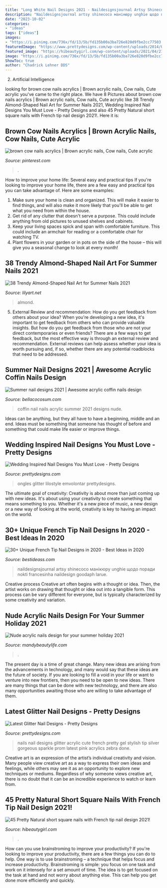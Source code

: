 ```yaml
---
title: "Long White Nail Designs 2021 - Naildesignsjournal Artsy Shinecoco манікюру Unghie щодо поради Nokti Francesinha Naildesign Goodaph Larue"
description: "Naildesignsjournal artsy shinecoco манікюру unghie щодо поради nokti francesinha naildesign goodaph larue"
date: "2023-10-02"
categories:
- "ideas"
tags: ["ideas"]
images:
- "https://i.pinimg.com/736x/fd/13/5b/fd135b00a3ba726e820d9fbe2cc77503.jpg"
featuredImage: "https://www.prettydesigns.com/wp-content/uploads/2014/07/Stylish-Glitter-Nails.jpg"
featured_image: "https://hibeautygirl.com/wp-content/uploads/2021/04/21-11.jpg"
image: "https://i.pinimg.com/736x/fd/13/5b/fd135b00a3ba726e820d9fbe2cc77503.jpg"
ShowToc: true
author: "Chadrick Lehner DDS"
---
```



2. Artificial Intelligence 

	

		
looking for brown cow nails acrylics | Brown acrylic nails, Cow nails, Cute acrylic you've came to the right place. We have 8 Pictures about brown cow nails acrylics | Brown acrylic nails, Cow nails, Cute acrylic like 38 Trendy Almond-Shaped Nail Art for Summer Nails 2021, Wedding Inspired Nail Designs You Must Love - Pretty Designs and also 45 Pretty Natural short square nails with French tip nail design 2021!. Here it is:
		
    
## Brown Cow Nails Acrylics | Brown Acrylic Nails, Cow Nails, Cute Acrylic

<img loading=lazy src="https://i.pinimg.com/736x/fd/13/5b/fd135b00a3ba726e820d9fbe2cc77503.jpg" onerror="this.onerror=null;this.src='https://tse2.mm.bing.net/th?id=OIP.f7d2GFtfZFbhnby4RSxYvAHaJ3&amp;pid=15.1';" alt="brown cow nails acrylics | Brown acrylic nails, Cow nails, Cute acrylic">

_Source: pinterest.com_

>. 

	

How to improve your home life: Several easy and practical tips
If you're looking to improve your home life, there are a few easy and practical tips you can take advantage of. Here are some examples:
1. Make sure your home is clean and organized. This will make it easier to find things, and will also make it more likely that you'll be able to get what you need from within the house.
2. Get rid of any clutter that doesn't serve a purpose. This could include anything from old pictures to unused shelves and cabinets.
3. Keep your living spaces spick and span with comfortable furniture. This could include an armchair for reading or a comfortable chair for watching TV. 
4. Plant flowers in your garden or in pots on the side of the house – this will give you a seasonal change to look at every month! 

    
## 38 Trendy Almond-Shaped Nail Art For Summer Nails 2021

<img loading=lazy src="https://lilyart.net/wp-content/uploads/2021/06/34-3.jpg" onerror="this.onerror=null;this.src='https://tse2.mm.bing.net/th?id=OIP.qW49ppnzUQyEd8QfoCVECQHaLH&amp;pid=15.1';" alt="38 Trendy Almond-Shaped Nail Art for Summer Nails 2021">

_Source: lilyart.net_

>almond. 

	

5. External Review and recommendation: How do you get feedback from others about your idea?
When you're developing a new idea, it's important to get feedback from others who can provide valuable insights. But how do you get feedback from those who are not your direct contemporaries or even friends? There are a few ways to get feedback, but the most effective way is through an external review and recommendation. External reviews can help assess whether your idea is worth pursuing and, if so, whether there are any potential roadblocks that need to be addressed.

    
## Summer Nail Designs 2021 | Awesome Acrylic Coffin Nails Design

<img loading=lazy src="https://bellacocosum.com/wp-content/uploads/2021/03/3-13.jpg" onerror="this.onerror=null;this.src='https://tse2.mm.bing.net/th?id=OIP.D_jgBKtQBxTpMRXt1zwFFQHaKG&amp;pid=15.1';" alt="Summer nail designs 2021 | Awesome acrylic coffin nails design">

_Source: bellacocosum.com_

>coffin nail nails acrylic summer 2021 designs nude. 

	

Ideas can be anything, but they all have to have a beginning, middle and an end. Ideas must be something that someone has thought of before and something that could make life easier or improve things.

    
## Wedding Inspired Nail Designs You Must Love - Pretty Designs

<img loading=lazy src="https://www.prettydesigns.com/wp-content/uploads/2014/05/Heart-Shape-Nails.jpg" onerror="this.onerror=null;this.src='https://tse4.mm.bing.net/th?id=OIP.X_cNl67EjJiAvQJAsJMTtAHaJ4&amp;pid=15.1';" alt="Wedding Inspired Nail Designs You Must Love - Pretty Designs">

_Source: prettydesigns.com_

>ongles glitter lilostyle emvolontar prettydesigns. 

	

The ultimate goal of creativity:
Creativity is about more than just coming up with new ideas. It's about using your creativity to create something that means something to you. Whether it's a new piece of music, a new design or a new way of looking at the world, creativity is key to having an impact on the world.

    
## 30+ Unique French Tip Nail Designs In 2020 - Best Ideas In 2020

<img loading=lazy src="https://www.bestideass.com/wp-content/uploads/2020/02/18-french-nail-designs-2402202095618.jpg" onerror="this.onerror=null;this.src='https://tse2.mm.bing.net/th?id=OIP.qQAFL7HJUI86vhZkn-WHQQHaHa&amp;pid=15.1';" alt="30+ Unique French Tip Nail Designs in 2020 - Best Ideas in 2020">

_Source: bestideass.com_

>naildesignsjournal artsy shinecoco манікюру unghie щодо поради nokti francesinha naildesign goodaph larue. 

	

Creative process
Creative art often begins with a thought or idea. Then, the artist works on drawing that thought or idea out into a tangible form. This process can be vary different for everyone, but is typically characterized by some creativity and variation.

    
## Nude Acrylic Nails Design For Your Summer Holiday 2021

<img loading=lazy src="https://mandybeautylife.com/wp-content/uploads/2021/06/7-3.jpg" onerror="this.onerror=null;this.src='https://tse1.mm.bing.net/th?id=OIP.UAfIZaWs3CEU7EjwYbm0sAHaLH&amp;pid=15.1';" alt="Nude acrylic nails design for your summer holiday 2021">

_Source: mandybeautylife.com_

>. 

	

The present day is a time of great change. Many new ideas are arising from the advancements in technology, and many would say that these ideas are the future of society. If you are looking to fill a void in your life or want to venture into new frontiers, then you need to be open to new ideas. There are many things that can be done with new technology, and there are also many opportunities awaiting those who are willing to take advantage of them.

    
## Latest Glitter Nail Designs - Pretty Designs

<img loading=lazy src="https://www.prettydesigns.com/wp-content/uploads/2014/07/Stylish-Glitter-Nails.jpg" onerror="this.onerror=null;this.src='https://tse2.mm.bing.net/th?id=OIP.3JdXh3QmPDeJOn29YCK4HQHaJ3&amp;pid=15.1';" alt="Latest Glitter Nail Designs - Pretty Designs">

_Source: prettydesigns.com_

>nails nail designs glitter acrylic cute french pretty gel stylish tip silver gorgeous sparkle prom latest pink acrylics zebra done. 

	

Creative art is an expression of the artist’s individual creativity and vision. Many people view creative art as a way to express their own ideas and feelings, while others may see it as an opportunity to explore new techniques or mediums. Regardless of why someone views creative art, there is no doubt that it can be an incredible experience to watch or learn from.

    
## 45 Pretty Natural Short Square Nails With French Tip Nail Design 2021!

<img loading=lazy src="https://hibeautygirl.com/wp-content/uploads/2021/04/21-11.jpg" onerror="this.onerror=null;this.src='https://tse3.mm.bing.net/th?id=OIP.Cv41mdj-l3fCzNgyRDgAygHaLH&amp;pid=15.1';" alt="45 Pretty Natural short square nails with French tip nail design 2021!">

_Source: hibeautygirl.com_

>. 

	

How can you use brainstroming to improve your productivity?
If you're looking to improve your productivity, there are a few things you can do to help. One way is to use brainstroming – a technique that helps focus and increase productivity. Brainstroming is simple: you focus on one task and work on it intensely for a set amount of time. The idea is to get focused on the task at hand and not worry about anything else. This can help you get done more efficiently and quickly.

